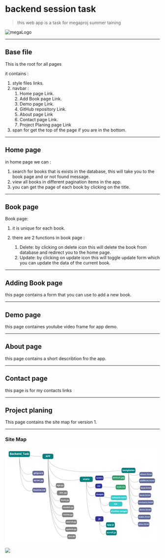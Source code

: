 # backend session task

> this web app is a task for megaproj summer taining

![megaLogo](http://megaproj.com/images+/homeLogo.png)

---

## Base file

This is the root for all pages

it contains :

1. style files links.
2. navbar :
    1. Home page Link.
    2. Add Book page Link.
    3. Demo page Link.
    4. GitHub repository Link.
    5. About page Link
    6. Contact page Link.
    7. Project Planing page Link
3. span for get the top of the page if you are in the bottom.

---

## Home page

in home page we can :

1. search for books that is exists in the database, this will take you to the book page and or not found message.
2. view all books in different pagination items in the app.
3. you can get the page of each book by clicking on the title.

---

## Book page

Book page:

1. it is unique for each book.

2. there are 2 functions in book page :
    1. Delete: by clicking on delete icon this will delete the book from database and redirect you to the home page.
    2. Update: by clicking on update icon this will toggle update form which you can update the data of the current book.

---

## Adding Book page

this page contains a form that you can use to add a new book.

---

## Demo page

this page containes youtube video frame for app demo.

---

## About page

this page contains a short describtion fro the app.

---

## Contact page

this page is for my contacts links

---

## Project planing

This page contains the site map for version 1.

---

### Site Map

![sitemap](https://github.com/ibrahim99035/Backend_task/blob/main/App/static/images/miniMap.png?raw=true)

<img src="http://megaproj.com/images+/homeLogo.png" style="text-align:center;"/>
